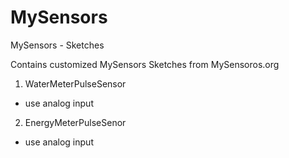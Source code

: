 # MySensors
MySensors - Sketches

Contains customized MySensors Sketches from MySensoros.org

1. WaterMeterPulseSensor
- use analog input

2. EnergyMeterPulseSenor
- use analog input